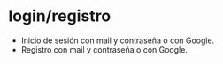 # login/registro

- Inicio de sesión con mail y contraseña o con Google.
- Registro con mail y contraseña o con Google.